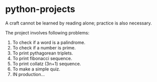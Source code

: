 # python-projects
A craft cannot be learned by reading alone; practice is also necessary.


The project involves following problems:

1. To check if a word is a palindrome.
2. To check if a number is prime.
3. To print pythagorean triplets.
4. To print fibonacci sequence.
5. To print collatz (3n+1) sequence.
6. To make a simple quiz.
7. IN production...

